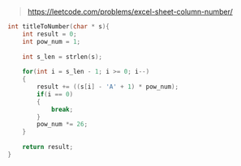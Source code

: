 > https://leetcode.com/problems/excel-sheet-column-number/

``` c
int titleToNumber(char * s){
    int result = 0;
    int pow_num = 1;
    
    int s_len = strlen(s);
    
    for(int i = s_len - 1; i >= 0; i--)
    {
        result += ((s[i] - 'A' + 1) * pow_num);
        if(i == 0)
        {
            break;
        }
        pow_num *= 26;
    }
    
    return result;
}
```